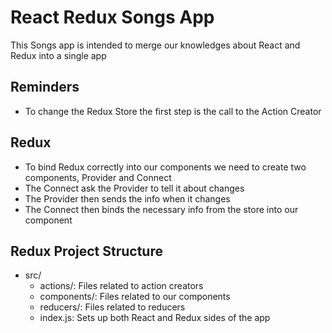 # React Redux Songs App

This Songs app is intended to merge our knowledges about React and Redux into a single app

## Reminders
- To change the Redux Store the first step is the call to the Action Creator

## Redux
- To bind Redux correctly into our components we need to create two components, Provider and Connect
- The Connect ask the Provider to tell it about changes
- The Provider then sends the info when it changes
- The Connect then binds the necessary info from the store into our component

## Redux Project Structure
- src/
  - actions/: Files related to action creators
  - components/: Files related to our components
  - reducers/: Files related to reducers
  - index.js: Sets up both React and Redux sides of the app